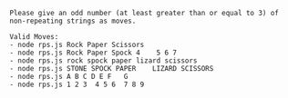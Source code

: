     Please give an odd number (at least greater than or equal to 3) of non-repeating strings as moves.

    Valid Moves:
    - node rps.js Rock Paper Scissors
    - node rps.js Rock Paper Spock 4    5 6 7
    - node rps.js rock spock paper lizard scissors
    - node rps.js STONE SPOCK PAPER    LIZARD SCISSORS
    - node rps.js A B C D E F   G
    - node rps.js 1 2 3  4 5 6  7 8 9
